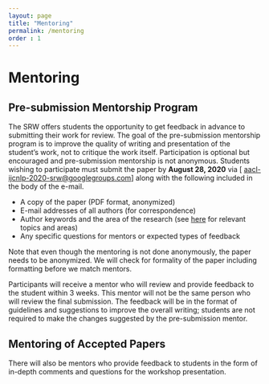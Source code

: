 ```yaml
---
layout: page
title: "Mentoring"
permalink: /mentoring
order : 1
---
```

# Mentoring

## Pre-submission Mentorship Program
The SRW offers students the opportunity to get feedback in advance to submitting their work for review. The goal of the pre-submission mentorship program is to improve the quality of writing and presentation of the student’s work, not to critique the work itself. Participation is optional but encouraged and pre-submission mentorship is not anonymous.
Students wishing to participate must submit the paper by __August 28, 2020__ via [	aacl-ijcnlp-2020-srw@googlegroups.com] along with the following included in the body of the e-mail.

- A copy of the paper (PDF format, anonymized)
- E-mail addresses of all authors (for correspondence)
- Author keywords and the area of the research (see [here](http://aacl2020.org/calls/papers/) for relevant topics and areas)
- Any specific questions for mentors or expected types of feedback

Note that even though the mentoring is not done anonymously, the paper needs to be anonymized. We will check for formality of the paper including formatting before we match mentors.

Participants will receive a mentor who will review and provide feedback to the student within 3 weeks. This mentor will not be the same person who will review the final submission. The feedback will be in the format of guidelines and suggestions to improve the overall writing; students are not required to make the changes suggested by the pre-submission mentor.

## Mentoring of Accepted Papers

There will also be mentors who provide feedback to students in the form of in-depth comments and questions for the workshop presentation.


